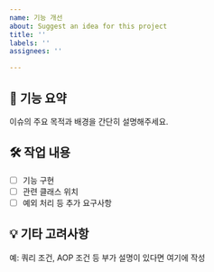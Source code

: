 ```yaml
---
name: 기능 개선
about: Suggest an idea for this project
title: ''
labels: ''
assignees: ''

---
```


## 🧩 기능 요약
이슈의 주요 목적과 배경을 간단히 설명해주세요.

## 🛠 작업 내용
- [ ] 기능 구현
- [ ] 관련 클래스 위치
- [ ] 예외 처리 등 추가 요구사항

## 💡 기타 고려사항
예: 쿼리 조건, AOP 조건 등 부가 설명이 있다면 여기에 작성
